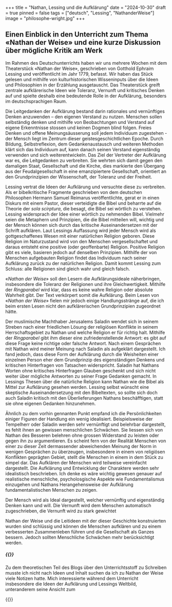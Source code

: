 +++
title = "Nathan, Lessing und die Aufklärung"
date = "2024-10-30"
draft = true
pinned = false
tags = ["deutsch", "Lessing", "NathanderWeise"]
image = "philosophe-wright.jpg"
+++
## Einen Einblick in den Unterricht zum Thema «Nathan der Weise» und eine kurze Diskussion über mögliche Kritik am Werk

Im Rahmen des Deutschunterrichts haben wir uns mehrere Wochen mit dem Theaterstück «Nathan der Weise», geschrieben von Gotthold Ephraim Lessing und veröffentlicht im Jahr 1779, befasst. Wir haben das Stück gelesen und mithilfe von kulturhistorischen Wisseninputs über die Ideen und Philosophien in der Erzählung ausgetauscht. Das Theaterstück greift zentrale aufklärerische Ideen wie Toleranz, Vernunft und kritisches Denken auf und spielte deshalb eine bedeutende Rolle in der Aufklärung, besonders im deutschsprachigen Raum.  

Die Leitgedanken der Aufklärung bestand darin rationales und vernünftiges Denken anzuwenden – den eigenen Verstand zu nutzen. Menschen sollen selbständig denken und mithilfe von Beobachtungen und Verstand auf eigene Erkenntnisse stossen und keinen Dogmen blind folgen. Freies Denken und offene Meinungsäusserung soll jedem Individuum zugestehen - der Mensch liegt im Zentrum dieser geistesgeschichtlichen Epoche. Durch Bildung, Selbstreflexion, dem Gedankenaustausch und weiteren Methoden klärt sich das Individuum auf, kann danach seinen Verstand eigenständig verwenden und sich weiterentwickeln. Das Ziel der Vertreter der Aufklärung war es, die Leitgedanken zu verbreiten. Sie wehrten sich damit gegen den damaligen Staat, Gesellschaft und die Kirche, dies markierte den Übergang aus der Feudalgesellschaft in eine emanzipiertere Gesellschaft, orientiert an den Grundprinzipien der Wissenschaft, der Toleranz und der Freiheit.

Lessing vertrat die Ideen der Aufklärung und versuchte diese zu verbreiten. Als er bibelkritische Fragmente geschrieben von dem deutschen Philosophen Hermann Samuel Reimarus veröffentlichte, gerat er in einen Diskurs mit einem Pastor, dieser verteidigte die Bibel und beharrte auf die Theorie der *sola scirptura*, die besagt, die Bibel sei wörtlich zu verstehen. Lessing widersprach der Idee einer wörtlich zu nehmenden Bibel. Vielmehr seien die Metaphern und Prinzipien, die die Bibel mitteilen will, wichtig und der Mensch können sich durch das kritische Auseinandersetzen mit der Schrift aufklären. Laut Lessings Auffassung wird jeder Mensch wird als gottgeschaffenes Wesen mit einer natürlichen Religion geboren. Diese Religion im Naturzustand wird von den Menschen vergesellschaftet und daraus entsteht eine positive (oder geoffenbarte) Religion. Positive Religion gibt es viele, basieren jedoch auf denselben Prinzipien. Mithilfe der von Menschen aufgebauten Religion findet das Individuum nach seiner Aufklärung zurück zu der natürlichen Religion. Damit kommt Lessing zum Schluss: alle Religionen sind gleich wahr und gleich falsch.

«*Nathan der Weise*» soll den Lesern die Aufklärungsideale näherbringen, insbesondere die Toleranz der Religionen und ihre Gleichwertigkeit. Mithilfe der *Ringparabel* wird klar, dass es keine wahre Religion oder absolute Wahrheit gibt. Der Text verkörpert somit die Aufklärung. Beim Lesen von «*Nathan der Weise*» fielen mir jedoch einige Handlungsstränge auf, die ich beim ersten Lesen nicht den aufklärerischen Grundprinzipien zugeordnet hätte.

Der muslimische Machthaber Jerusalems Saladin wendet sich in seinem Streben nach einer friedlichen Lösung der religiösen Konflikte in seinem Herrschaftsgebiet zu Nathan und welche Religion er für richtig halt. Mithilfe der *Ringparabel* gibt ihm dieser eine zufriedenstellende Antwort: es gibt auf diese Frage keine richtige oder falsche Antwort. Nach einem Gesprächen mit Nathan wird meiner Meinung nach Saladin als aufgeklärt dargestellt. Ich fand jedoch, dass diese Form der Aufklärung durch die Weisheiten einer einzelnen Person eher dem Grundprinzip des eigenständigen Denkens und kritischen Hinterfragen von Tatsachen widerspricht. Saladin hat Nathans Worten ohne kritisches Hinterfragen Glauben geschenkt und sich nicht weiter über mögliche Antworten zu seiner Frage Gedanken gemacht. In Lessings Thesen über die natürliche Religion kann Nathan wie die Bibel als Mittel zur Aufklärung gesehen werden. Lessing selbst wünscht eine skeptische Auseinandersetzung mit den Bibeltexten, so sollte sich doch auch Saladin kritisch mit den Überlieferungen Nathans beschäfftigen, statt sie ohne eigenen Gedanken hinzunehmen.

Ähnlich zu dem vorhin gennanten Punkt empfand ich die Persönlichkeiten einiger Figuren der Handlung ein wenig idealisiert. Beispielsweise der Tempelherr oder Saladin werden sehr vernünftigt und belehrbar dargestellt, es fehlt ihnen an gewissen menschlichen Schwächen. Sie liessen sich von Nathan des Besseren belehren ohne grossen Widerstand zu leisten oder gegen ihn zu argumentieren. Es scheint fern von der Realität Menschen von einer zu dieser Zeit dermassender abweichenden Meinung der Norm in wenigen Gesprächen zu überzeugen, insbesondere in einem von religiösen Konflikten geprägten Gebiet, stellt die Menschen in einem in dem Stück zu simpel dar. Das Aufklären der Menschen wird teilweise vereinfacht dargestellt. Die Aufklärung und Entwicklung der Charaktere werden sehr idealistisch beschrieben. Ich denke es wäre wichtig gewesen genauer auf realistische menschliche, psycholosgische Aspekte wie Fundamentalismus einzugehen und Nathans Herangehensweise der Aufklärung fundamentalistischen Menschen zu zeigen.

Der Mensch wird als Ideal dargestellt, welcher vernünftig und eigenständig Denken kann und will. Die Vernunft wird dem Menschen automatisch zugeschrieben, die Vernunft wird zu stark gewichtet

Nathan der Weise und die Leitideen mit der dieser Geschichte konstruierten wurden sind schlüssig und können die Menschen aufklären und zu einem verbesserten Zusammenleben führen und die Gesellschaft als Ganzes bessern. Jedoch sollten Menschliche Schwächen mehr berücksichtigt werden.

##### {{<box title="Über den Schreibprozess">}}

Zu dem theoretischen Teil des Blogs über den Unterrichtsstoff zu Schreiben musste ich nicht nach Ideen und Inhalt suchen da ich zu Nathan der Weise viele Notizen hatte. Mich interessierte während dem Unterricht insbesondere die Ideen der Aufklärung und Lessings Weltbild, unteranderem seine Ansicht zum

{{</box>}}